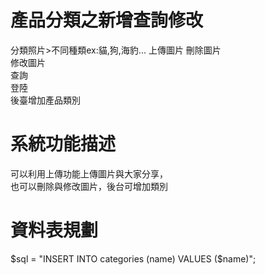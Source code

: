 # 產品分類之新增查詢修改
分類照片>不同種類ex:貓,狗,海豹...
上傳圖片 
刪除圖片  
修改圖片  
查詢  
登陸  
後臺增加產品類別

# 系統功能描述
可以利用上傳功能上傳圖片與大家分享，  
也可以刪除與修改圖片，後台可增加類別
# 資料表規劃
$sql = "INSERT INTO categories (name) VALUES ($name)";  
 
